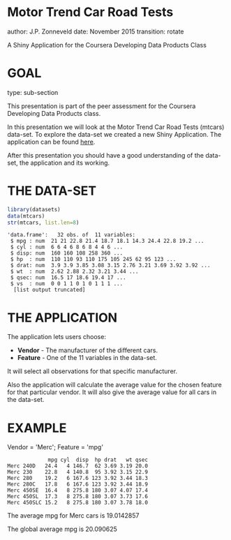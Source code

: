 Motor Trend Car Road Tests
========================================================
author: J.P. Zonneveld
date: November 2015
transition: rotate

A Shiny Application for the Coursera Developing Data Products Class

GOAL
========================================================
type: sub-section

This presentation is part of the peer assessment for the Coursera Developing Data Products class.

In this presentation we will look at the Motor Trend Car Road Tests (mtcars) data-set. To explore the data-set we created a new Shiny Application. The application can be found [here](https://jpzonneveld.shinyapps.io/Shiny_App).

After this presentation you should have a good understanding of the data-set, the application and its working.


THE DATA-SET
========================================================


```r
library(datasets)
data(mtcars)
str(mtcars, list.len=8)
```

```
'data.frame':	32 obs. of  11 variables:
 $ mpg : num  21 21 22.8 21.4 18.7 18.1 14.3 24.4 22.8 19.2 ...
 $ cyl : num  6 6 4 6 8 6 8 4 4 6 ...
 $ disp: num  160 160 108 258 360 ...
 $ hp  : num  110 110 93 110 175 105 245 62 95 123 ...
 $ drat: num  3.9 3.9 3.85 3.08 3.15 2.76 3.21 3.69 3.92 3.92 ...
 $ wt  : num  2.62 2.88 2.32 3.21 3.44 ...
 $ qsec: num  16.5 17 18.6 19.4 17 ...
 $ vs  : num  0 0 1 1 0 1 0 1 1 1 ...
  [list output truncated]
```

THE APPLICATION
========================================================

The application lets users choose:

- **Vendor** - The manufacturer of the different cars.
- **Feature** - One of the 11 variables in the data-set.

It will select all observations for that specific manufacturer.

Also the application will calculate the average value for the chosen feature for that particular vendor. It will also give the average value for all cars in the data-set.

EXAMPLE
========================================================
Vendor = 'Merc'; Feature = 'mpg'


```
             mpg cyl  disp  hp drat   wt qsec
Merc 240D   24.4   4 146.7  62 3.69 3.19 20.0
Merc 230    22.8   4 140.8  95 3.92 3.15 22.9
Merc 280    19.2   6 167.6 123 3.92 3.44 18.3
Merc 280C   17.8   6 167.6 123 3.92 3.44 18.9
Merc 450SE  16.4   8 275.8 180 3.07 4.07 17.4
Merc 450SL  17.3   8 275.8 180 3.07 3.73 17.6
Merc 450SLC 15.2   8 275.8 180 3.07 3.78 18.0
```

The average mpg for Merc cars is 19.0142857

The global average mpg is 20.090625

